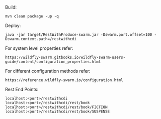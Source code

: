 
Build:
    
    mvn clean package -up -q

Deploy:

    java -jar target/RestWithProduce-swarm.jar -Dswarm.port.offset=100 -Dswarm.context.path=/restwithcdi

For system level properties refer:
  
    https://wildfly-swarm.gitbooks.io/wildfly-swarm-users-guide/content/configuration_properties.html 

For different configuration methods refer:

    https://reference.wildfly-swarm.io/configuration.html 

Rest End Points:

    localhost:<port>/restwithcdi 
    localhost:<port>/restwithcdi/rest/book 
    localhost:<port>/restwithcdi/rest/book/FICTION 
    localhost:<port>/restwithcdi/rest/book/SUSPENSE 
